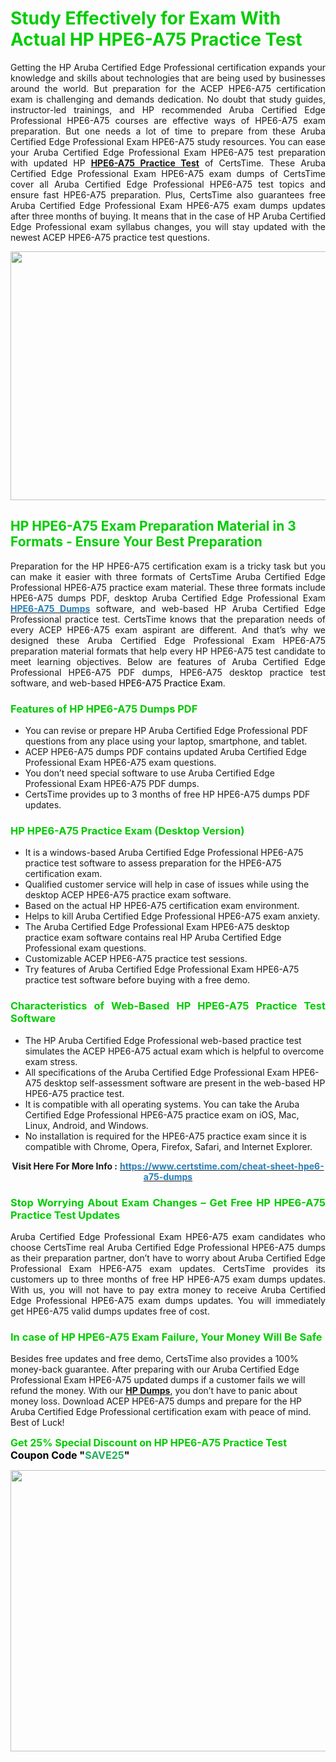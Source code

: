 <h1><span style="color:#00cc00;"><strong>Study Effectively for Exam With Actual HP HPE6-A75 Practice Test</strong></span></h1>

<p style="text-align: justify;">Getting the HP Aruba Certified Edge Professional certification expands your knowledge and skills about technologies that are being used by businesses around the world. But preparation for the ACEP HPE6-A75 certification exam is challenging and demands dedication. No doubt that study guides, instructor-led trainings, and HP recommended Aruba Certified Edge Professional HPE6-A75 courses are effective ways of HPE6-A75 exam preparation. But one needs a lot of time to prepare from these Aruba Certified Edge Professional Exam HPE6-A75 study resources. You can ease your Aruba Certified Edge Professional Exam HPE6-A75 test preparation with updated HP <strong><a href="https://www.certstime.com/cheat-sheet-hpe6-a75-dumps">HPE6-A75 Practice Test</a></strong> of CertsTime. These Aruba Certified Edge Professional Exam HPE6-A75 exam dumps of CertsTime cover all Aruba Certified Edge Professional HPE6-A75 test topics and ensure fast HPE6-A75 preparation. Plus, CertsTime also guarantees free Aruba Certified Edge Professional Exam HPE6-A75 exam dumps updates after three months of buying. It means that in the case of HP Aruba Certified Edge Professional exam syllabus changes, you will stay updated with the newest ACEP HPE6-A75 practice test questions.</p>

<p style="text-align: center;"><a href="https://www.certstime.com/cheat-sheet-hpe6-a75-dumps"><img alt="" src="https://i.imgur.com/wlGiNOk.jpg" style="width: 700px; height: 398px;" /></a></p>

<h2><span style="color:#00cc00;"><strong>HP HPE6-A75 Exam Preparation Material in 3 Formats - Ensure Your Best Preparation</strong></span></h2>

<p style="text-align: justify;">Preparation for the HP HPE6-A75 certification exam is a tricky task but you can make it easier with three formats of CertsTime Aruba Certified Edge Professional HPE6-A75 practice exam material. These three formats include HPE6-A75 dumps PDF, desktop Aruba Certified Edge Professional Exam <strong><a href="https://www.certstime.com/cheat-sheet-hpe6-a75-dumps"><span style="color:#2980b9;">HPE6-A75 Dumps</span></a></strong> software, and web-based HP Aruba Certified Edge Professional practice test. CertsTime knows that the preparation needs of every ACEP HPE6-A75 exam aspirant are different. And that’s why we designed these Aruba Certified Edge Professional Exam HPE6-A75 preparation material formats that help every HP HPE6-A75 test candidate to meet learning objectives. Below are features of Aruba Certified Edge Professional HPE6-A75 PDF dumps, HPE6-A75 desktop practice test software, and web-based <span style="color:#000000;">HPE6-A75 Practice Exam</span>.</p>

<h3 style="text-align: justify;"><span style="color:#00cc00;"><strong>Features of HP HPE6-A75 Dumps PDF</strong></span></h3>

<ul>
	<li>You can revise or prepare HP Aruba Certified Edge Professional PDF questions from any place using your laptop, smartphone, and tablet.</li>
	<li>ACEP HPE6-A75 dumps PDF contains updated Aruba Certified Edge Professional Exam HPE6-A75 exam questions.</li>
	<li>You don’t need special software to use Aruba Certified Edge Professional Exam HPE6-A75 PDF dumps.</li>
	<li>CertsTime provides up to 3 months of free HP HPE6-A75 dumps PDF updates.</li>
</ul>

<h3 style="text-align: justify;"><span style="color:#00cc00;"><strong>HP HPE6-A75 Practice Exam (Desktop Version)</strong></span></h3>

<ul>
	<li>It is a windows-based Aruba Certified Edge Professional HPE6-A75 practice test software to assess preparation for the HPE6-A75 certification exam.</li>
	<li>Qualified customer service will help in case of issues while using the desktop ACEP HPE6-A75 practice exam software.</li>
	<li>Based on the actual HP HPE6-A75 certification exam environment.</li>
	<li>Helps to kill Aruba Certified Edge Professional HPE6-A75 exam anxiety.</li>
	<li>The Aruba Certified Edge Professional Exam HPE6-A75 desktop practice exam software contains real HP Aruba Certified Edge Professional exam questions.</li>
	<li>Customizable ACEP HPE6-A75 practice test sessions.</li>
	<li>Try features of Aruba Certified Edge Professional Exam HPE6-A75 practice test software before buying with a free demo.</li>
</ul>

<h3 style="text-align: justify;"><strong><span style="color:#00cc00;">Characteristics of Web-Based HP HPE6-A75 Practice Test Software</span></strong></h3>

<ul>
	<li>The HP Aruba Certified Edge Professional web-based practice test simulates the ACEP HPE6-A75 actual exam which is helpful to overcome exam stress.</li>
	<li>All specifications of the Aruba Certified Edge Professional Exam HPE6-A75 desktop self-assessment software are present in the web-based HP HPE6-A75 practice test.</li>
	<li>It is compatible with all operating systems. You can take the Aruba Certified Edge Professional HPE6-A75 practice exam on iOS, Mac, Linux, Android, and Windows.</li>
	<li>No installation is required for the HPE6-A75 practice exam since it is compatible with Chrome, Opera, Firefox, Safari, and Internet Explorer.</li>
</ul>

<p style="text-align: center;"><strong>Visit Here For More Info :</strong> <strong><a href="https://www.certstime.com/cheat-sheet-hpe6-a75-dumps"><span style="color:#2980b9;">https://www.certstime.com/cheat-sheet-hpe6-a75-dumps</span></a></strong></p>

<h3 style="text-align: justify;"><span style="color:#00cc00;"><strong>Stop Worrying About Exam Changes – Get Free HP HPE6-A75 Practice Test Updates </strong></span></h3>

<p style="text-align: justify;">Aruba Certified Edge Professional Exam HPE6-A75 exam candidates who choose CertsTime real Aruba Certified Edge Professional HPE6-A75 dumps as their preparation partner, don’t have to worry about Aruba Certified Edge Professional Exam HPE6-A75 exam updates. CertsTime provides its customers up to three months of free HP HPE6-A75 exam dumps updates. With us, you will not have to pay extra money to receive Aruba Certified Edge Professional HPE6-A75 exam dumps updates. You will immediately get HPE6-A75 valid dumps updates free of cost.</p>

<h3 style="text-align: justify;"><strong><span style="color:#00cc00;">In case of HP HPE6-A75 Exam Failure, Your Money Will Be Safe</span></strong></h3>

<p>Besides free updates and free demo, CertsTime also provides a 100% money-back guarantee. After preparing with our Aruba Certified Edge Professional Exam HPE6-A75 updated dumps if a customer fails we will refund the money. With our <strong><a href="https://www.certstime.com/cheat-sheet-hp-dumps">HP Dumps</a></strong>, you don’t have to panic about money loss. Download ACEP HPE6-A75 dumps and prepare for the HP Aruba Certified Edge Professional certification exam with peace of mind. Best of Luck!</p>

<p style="text-align: justify;"><strong><span style="font-size:16px;"><strong><span style="color:#00cc00;">Get 25% Special Discount on HP HPE6-A75 Practice Test</span></strong><br />
<strong><span style="color:#000000;">Coupon Code</span></strong> <strong><span style="color:#000000;">"</span><span style="color:#27ae60;">SAVE</span><font color="#27ae60">25</font><span style="color:#000000;">"</span></strong></span></strong></p>

<p style="text-align: center;"><strong><a href="https://www.certstime.com/cheat-sheet-hpe6-a75-dumps"><img alt="" src="https://imgur.com/juUoXcK.jpg" style="width: 600px; height: 450px;" /></a></strong></p>
